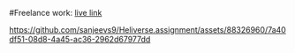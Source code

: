 #Freelance work: 
[live link](https://heliverse-assignment-sanjeevs9s-projects.vercel.app/)

https://github.com/sanjeevs9/Heliverse.assignment/assets/88326960/7a40df51-08d8-4a45-ac36-2962d67977dd

